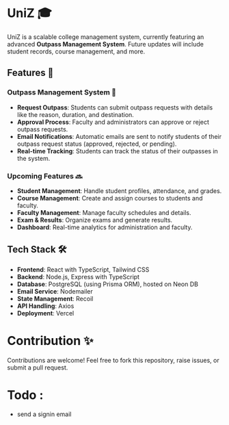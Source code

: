 # UniZ 🎓

UniZ is a scalable college management system, currently featuring an advanced **Outpass Management System**. Future updates will include student records, course management, and more.

## Features 🌟

### Outpass Management System 📝
- **Request Outpass**: Students can submit outpass requests with details like the reason, duration, and destination.
- **Approval Process**: Faculty and administrators can approve or reject outpass requests.
- **Email Notifications**: Automatic emails are sent to notify students of their outpass request status (approved, rejected, or pending).
- **Real-time Tracking**: Students can track the status of their outpasses in the system.

### Upcoming Features 🔜
- **Student Management**: Handle student profiles, attendance, and grades.
- **Course Management**: Create and assign courses to students and faculty.
- **Faculty Management**: Manage faculty schedules and details.
- **Exam & Results**: Organize exams and generate results.
- **Dashboard**: Real-time analytics for administration and faculty.

## Tech Stack 🛠️

- **Frontend**: React with TypeScript, Tailwind CSS
- **Backend**: Node.js, Express with TypeScript
- **Database**: PostgreSQL (using Prisma ORM), hosted on Neon DB
- **Email Service**: Nodemailer
- **State Management**: Recoil
- **API Handling**: Axios
- **Deployment**: Vercel

# Contribution ✨
Contributions are welcome! Feel free to fork this repository, raise issues, or submit a pull request.





# Todo : 
- send a signin email
